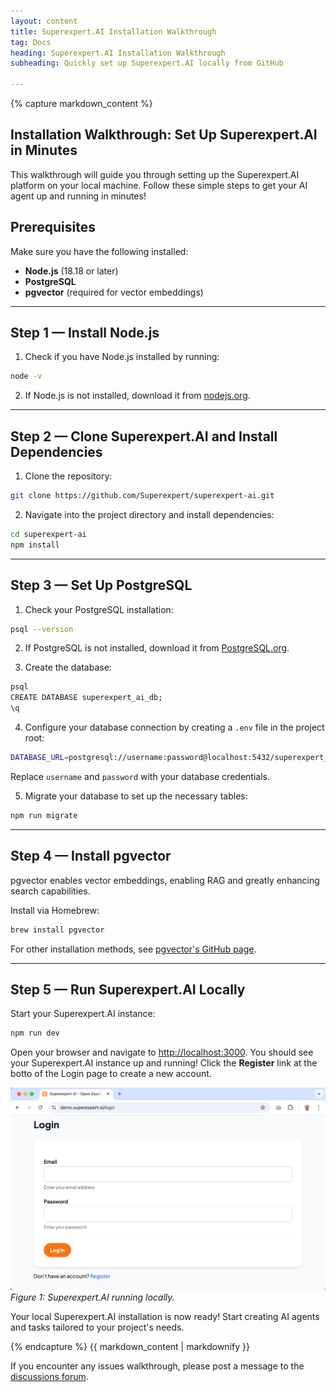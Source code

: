 ```yaml
---
layout: content
title: Superexpert.AI Installation Walkthrough
tag: Docs
heading: Superexpert.AI Installation Walkthrough
subheading: Quickly set up Superexpert.AI locally from GitHub

---
```

<article>
{% capture markdown_content %}

# Installation Walkthrough: Set Up Superexpert.AI in Minutes

This walkthrough will guide you through setting up the Superexpert.AI platform on your local machine. Follow these simple steps to get your AI agent up and running in minutes!

## Prerequisites

Make sure you have the following installed:
- **Node.js** (18.18 or later)
- **PostgreSQL**
- **pgvector** (required for vector embeddings)

---

## Step 1 — Install Node.js

1. Check if you have Node.js installed by running:
```bash
node -v
```
2. If Node.js is not installed, download it from [nodejs.org](https://nodejs.org/).

---

## Step 2 — Clone Superexpert.AI and Install Dependencies

1. Clone the repository:
```bash
git clone https://github.com/Superexpert/superexpert-ai.git
```

2. Navigate into the project directory and install dependencies:
```bash
cd superexpert-ai
npm install
```

---

## Step 3 — Set Up PostgreSQL

1. Check your PostgreSQL installation:
```bash
psql --version
```

2. If PostgreSQL is not installed, download it from [PostgreSQL.org](https://www.postgresql.org/).

3. Create the database:
```bash
psql
CREATE DATABASE superexpert_ai_db;
\q
```

4. Configure your database connection by creating a `.env` file in the project root:
```bash
DATABASE_URL=postgresql://username:password@localhost:5432/superexpert_ai_db
```
Replace `username` and `password` with your database credentials.

5. Migrate your database to set up the necessary tables:
```bash
npm run migrate
```

---

## Step 4 — Install pgvector 

pgvector enables vector embeddings, enabling RAG and greatly enhancing search capabilities.

Install via Homebrew:
```bash
brew install pgvector
```

For other installation methods, see [pgvector's GitHub page](https://github.com/pgvector/pgvector).

---

## Step 5 — Run Superexpert.AI Locally

Start your Superexpert.AI instance:
```bash
npm run dev
```

Open your browser and navigate to [http://localhost:3000](http://localhost:3000). You should see your Superexpert.AI instance up and running! Click the **Register** link at the botto of the Login page to create a new account.

![Working Superexpert AI](superexpert-ai-working.png)
*Figure 1: Superexpert.AI running locally.*

Your local Superexpert.AI installation is now ready! Start creating AI agents and tasks tailored to your project's needs.

{% endcapture %}
{{ markdown_content | markdownify }}

</article>

If you encounter any issues walkthrough, please post a message to the [discussions forum](https://github.com/Superexpert/superexpert-ai/discussions).

